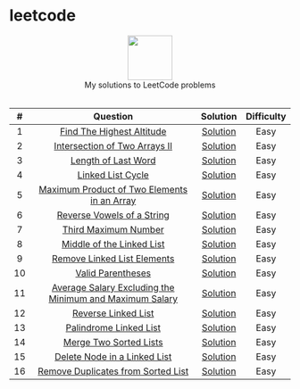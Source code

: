 # leetcode

<p align="center">
  <a href="https://leetcode.com/RodneyShag">
    <img height=80 src="https://leetcode.com/static/webpack_bundles/images/logo-dark.e99485d9b.svg">
  </a>
  <br>My solutions to LeetCode problems
  <br><br>
</p>


|   ﻿#  |                                                                     Question                                                                     |                                                                             Solution                                                                            | Difficulty |
|:----:|:------------------------------------------------------------------------------------------------------------------------------------------------:|:---------------------------------------------------------------------------------------------------------------------------------------------------------------:|:----------:|
|   1  | [Find The Highest Altitude](https://leetcode.com/problems/find-the-highest-altitude/)                                                                                                 | [Solution](https://github.com/unaisvayani/leetcode/blob/main/Solutions/Find%20The%20Highest%20Altitude.md)                                                                 |    Easy    |
|   2  | [Intersection of Two Arrays II](https://leetcode.com/problems/intersection-of-two-arrays-ii/)                                                                                                 | [Solution](https://github.com/unaisvayani/leetcode/blob/main/Solutions/Intersection%20of%20Two%20Arrays%20II.md)                                                                 |    Easy    |
|   3  | [Length of Last Word](https://leetcode.com/problems/length-of-last-word/)                                                                                                 | [Solution](https://github.com/unaisvayani/leetcode/blob/main/Solutions/Length%20of%20Last%20Word.md)                                                                 |    Easy    |
|   4  | [Linked List Cycle](https://leetcode.com/problems/linked-list-cycle/)                                                                                                 | [Solution](https://github.com/unaisvayani/leetcode/blob/main/Solutions/Linked%20List%20Cycle.md)                                                                 |    Easy    |
|   5  | [Maximum Product of Two Elements in an Array](https://leetcode.com/problems/maximum-product-of-two-elements-in-an-array/)                                                                                                 | [Solution](https://github.com/unaisvayani/leetcode/blob/main/Solutions/Maximum%20Product%20of%20Two%20Elements%20in%20an%20Array.md)                                                                 |    Easy    |
|    6 | [Reverse Vowels of a String](https://leetcode.com/problems/reverse-vowels-of-a-string/)                                                                                                 | [Solution](https://github.com/unaisvayani/leetcode/blob/main/Solutions/Reverse%20Vowels%20of%20a%20String.md)                                                                 |    Easy    |
|    7 | [Third Maximum Number](https://leetcode.com/problems/third-maximum-number/)                                                                                                 | [Solution](https://github.com/unaisvayani/leetcode/blob/main/Solutions/Third%20Maximum%20Number.md)                                                                 |    Easy    |
|    8 | [Middle of the Linked List](https://leetcode.com/problems/third-maximum-number/)                                                                                                 | [Solution](https://github.com/unaisvayani/leetcode/blob/main/Solutions/Middle%20of%20the%20Linked%20List.md)                                                                 |    Easy    |
|    9 | [Remove Linked List Elements](https://leetcode.com/problems/middle-of-the-linked-list/)                                                                                                 | [Solution](https://github.com/unaisvayani/leetcode/blob/main/Solutions/Remove%20Linked%20List%20Elements.md)                                                                 |    Easy    |
|    10 | [Valid Parentheses](https://leetcode.com/problems/valid-parentheses/)                                                                                                 | [Solution](https://github.com/unaisvayani/leetcode/blob/main/Solutions/Valid%20Parentheses.md)                                                                 |    Easy    |
|    11 | [Average Salary Excluding the Minimum and Maximum Salary](https://leetcode.com/problems/average-salary-excluding-the-minimum-and-maximum-salary/)                                                                                                 | [Solution](https://github.com/unaisvayani/leetcode/blob/main/Solutions/Average%20Salary%20Excluding%20the%20Minimum%20and%20Maximum%20Salary.md)                                                                 |    Easy    |
|    12 | [Reverse Linked List](https://leetcode.com/problems/reverse-linked-list/)                                                                                                 | [Solution](https://github.com/unaisvayani/leetcode/blob/main/Solutions/Reverse%20Linked%20List.md)                                                                 |    Easy    |
|    13 | [Palindrome Linked List](https://leetcode.com/problems/palindrome-linked-list/)                                                                                                 | [Solution](https://github.com/unaisvayani/leetcode/blob/main/Solutions/Palindrome%20Linked%20List.md)                                                                 |    Easy    |
|    14 | [Merge Two Sorted Lists](https://leetcode.com/problems/merge-two-sorted-lists/)                                                                                                 | [Solution](https://github.com/unaisvayani/leetcode/blob/main/Solutions/Merge%20Two%20Sorted%20Lists.md)                                                                 |    Easy    |
|    15 | [Delete Node in a Linked List](https://leetcode.com/problems/delete-node-in-a-linked-list/)                                                                                                 | [Solution](https://github.com/unaisvayani/leetcode/blob/main/Solutions/Delete%20Node%20in%20a%20Linked%20List.md)                                                                 |    Easy    |
|    16 | [Remove Duplicates from Sorted List](https://leetcode.com/problems/remove-duplicates-from-sorted-list/)                                                                                                 | [Solution](https://github.com/unaisvayani/leetcode/blob/main/Solutions/Remove%20Duplicates%20from%20Sorted%20List.md)                                                                 |    Easy    |
